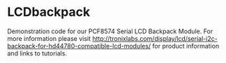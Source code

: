 LCDbackpack
===========

Demonstration code for our PCF8574 Serial LCD Backpack Module. For more information please visit http://tronixlabs.com/display/lcd/serial-i2c-backpack-for-hd44780-compatible-lcd-modules/ 
for product information and links to tutorials. 
